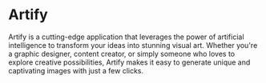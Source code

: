 # Artify
Artify is a cutting-edge application that leverages the power of artificial intelligence to transform your ideas into stunning visual art. Whether you're a graphic designer, content creator, or simply someone who loves to explore creative possibilities, Artify makes it easy to generate unique and captivating images with just a few clicks.
